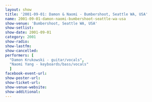 ```yaml
---
layout: show
title: '2001-09-01: Damon & Naomi - Bumbershoot, Seattle WA, USA'
name: 2001-09-01-damon-naomi-bumbershoot-seattle-wa-usa
show-venue: 'Bumbershoot, Seattle WA, USA'
show-setlist: 
show-date: 2001-09-01
category: 2001
show-radio: 
show-lastfm: 
show-cancelled: 
performers: [
  "Damon Krukowski - guitar/vocals",
  "Naomi Yang - keyboards/bass/vocals"
  ]
facebook-event-url: 
show-poster-url: 
show-ticket-url: 
show-venue-website: 
show-additional: 
---
```


